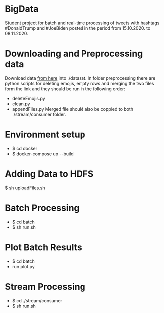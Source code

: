 # BigData
Student project for batch and real-time processing of tweets with hashtags #DonaldTrump and #JoeBiden posted in the period from  15.10.2020. to 08.11.2020.

# Downloading and Preprocessing data
Download data [from here](https://www.kaggle.com/manchunhui/us-election-2020-tweets) into ./dataset. In folder preprocessing there are python scripts for deleting emojis, empty rows and merging the two files form the link and they should be run in the following order:
 - deleteEmojis.py
 - clean.py
 - appendFiles.py
Merged file should also be coppied to both ./stream/consumer folder. 

# Environment setup
 - $ cd docker
 - $ docker-compose up --build
 
# Adding Data to HDFS
  $ sh uploadFiles.sh
  
# Batch Processing
  - $ cd batch
  - $ sh run.sh
  
# Plot Batch Results
  - $ cd batch
  - run plot.py
  
# Stream Processing
  - $ cd ./stream/consumer
  - $ sh run.sh
